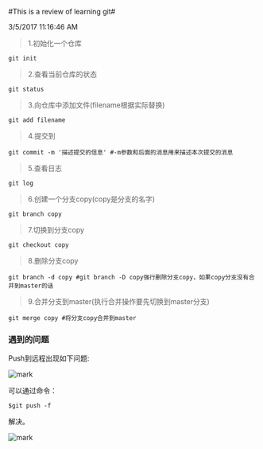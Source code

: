 #This is a review of learning git#

3/5/2017 11:16:46 AM 


> 1.初始化一个仓库
> 
	git init

> 2.查看当前仓库的状态
> 
	git status

> 3.向仓库中添加文件(filename根据实际替换)
> 
	git add filename

> 4.提交到
> 
	git commit -m '描述提交的信息' #-m参数和后面的消息用来描述本次提交的消息

> 5.查看日志
> 
	git log

>6.创建一个分支copy(copy是分支的名字)
> 
	git branch copy

> 7.切换到分支copy
> 
	git checkout copy

> 8.删除分支copy
> 
	git branch -d copy #git branch -D copy强行删除分支copy，如果copy分支没有合并到master的话

> 9.合并分支到master(执行合并操作要先切换到master分支)
> 
	git merge copy #将分支copy合并到master

### 遇到的问题 ###

Push到远程出现如下问题:

![mark](http://ol8t44w0x.bkt.clouddn.com/blog/20170305/153236729.png)

可以通过命令：

	$git push -f 
解决。

![mark](http://ol8t44w0x.bkt.clouddn.com/blog/20170305/153534451.png)
